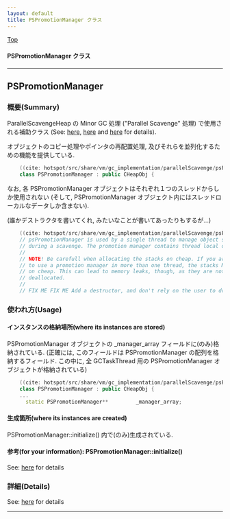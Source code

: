 ```yaml
---
layout: default
title: PSPromotionManager クラス 
---
```

[Top](../index.html)

#### PSPromotionManager クラス 



---
## <a name="noDi3C6lr7" id="noDi3C6lr7">PSPromotionManager</a>

### 概要(Summary)
ParallelScavengeHeap の Minor GC 処理 
("Parallel Scavenge" 処理) で使用される補助クラス (See: [here](no28916egj.html), [here](no3718vrX.html) and [here](no289165Un.html) for details).

オブジェクトのコピー処理やポインタの再配置処理, 及びそれらを並列化するための機能を提供している.


```cpp
    ((cite: hotspot/src/share/vm/gc_implementation/parallelScavenge/psPromotionManager.hpp))
    class PSPromotionManager : public CHeapObj {
```

なお, 各 PSPromotionManager オブジェクトはそれぞれ１つのスレッドからしか使用されない
(そして, PSPromotionManager オブジェクト内にはスレッドローカルなデータしか含まない).

(誰かデストラクタを書いてくれ, みたいなことが書いてあったりもするが...)

```cpp
    ((cite: hotspot/src/share/vm/gc_implementation/parallelScavenge/psPromotionManager.hpp))
    // psPromotionManager is used by a single thread to manage object survival
    // during a scavenge. The promotion manager contains thread local data only.
    //
    // NOTE! Be carefull when allocating the stacks on cheap. If you are going
    // to use a promotion manager in more than one thread, the stacks MUST be
    // on cheap. This can lead to memory leaks, though, as they are not auto
    // deallocated.
    //
    // FIX ME FIX ME Add a destructor, and don't rely on the user to drain/flush/deallocate!
```

### 使われ方(Usage)
#### インスタンスの格納場所(where its instances are stored)
PSPromotionManager オブジェクトの _manager_array フィールドに(のみ)格納されている.
(正確には, このフィールドは PSPromotionManager の配列を格納するフィールド.
この中に, 全 GCTaskThread 用の PSPromotionManager オブジェクトが格納されている)


```cpp
    ((cite: hotspot/src/share/vm/gc_implementation/parallelScavenge/psPromotionManager.hpp))
    class PSPromotionManager : public CHeapObj {
    ...
      static PSPromotionManager**         _manager_array;
```

#### 生成箇所(where its instances are created)
PSPromotionManager::initialize() 内で(のみ)生成されている.

#### 参考(for your information): PSPromotionManager::initialize()
See: [here](no31727Vt.html) for details



### 詳細(Details)
See: [here](../doxygen/classPSPromotionManager.html) for details

---
